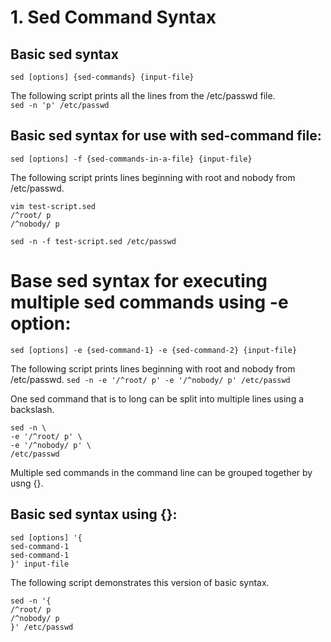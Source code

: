 # 1. Sed Command Syntax

## Basic sed syntax
`sed [options] {sed-commands} {input-file}`

The following script prints all the lines from the /etc/passwd file.  
`sed -n 'p' /etc/passwd`

## Basic sed syntax for use with sed-command file:
`sed [options] -f {sed-commands-in-a-file} {input-file}`

The following script prints lines beginning with root and nobody from /etc/passwd. 
```
vim test-script.sed
/^root/ p
/^nobody/ p

sed -n -f test-script.sed /etc/passwd
```

# Base sed syntax for executing multiple sed commands using -e option:  
`sed [options] -e {sed-command-1} -e {sed-command-2} {input-file}`

The following script prints lines beginning with root and nobody from /etc/passwd.
`sed -n -e '/^root/ p' -e '/^nobody/ p' /etc/passwd`

One sed command that is to long can be split into multiple lines using a backslash.
```
sed -n \
-e '/^root/ p' \
-e '/^nobody/ p' \
/etc/passwd
```

Multiple sed commands in the command line can be grouped together by usng {}.

## Basic sed syntax using {}:
```
sed [options] '{
sed-command-1
sed-command-1
}' input-file
```

The following script demonstrates this version of basic syntax.
```
sed -n '{
/^root/ p
/^nobody/ p
}' /etc/passwd
```
